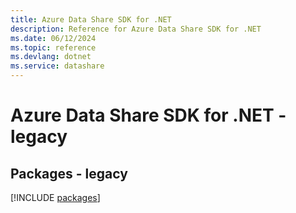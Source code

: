 ```yaml
---
title: Azure Data Share SDK for .NET
description: Reference for Azure Data Share SDK for .NET
ms.date: 06/12/2024
ms.topic: reference
ms.devlang: dotnet
ms.service: datashare
---
```

# Azure Data Share SDK for .NET - legacy
## Packages - legacy
[!INCLUDE [packages](data-share-index.md)]